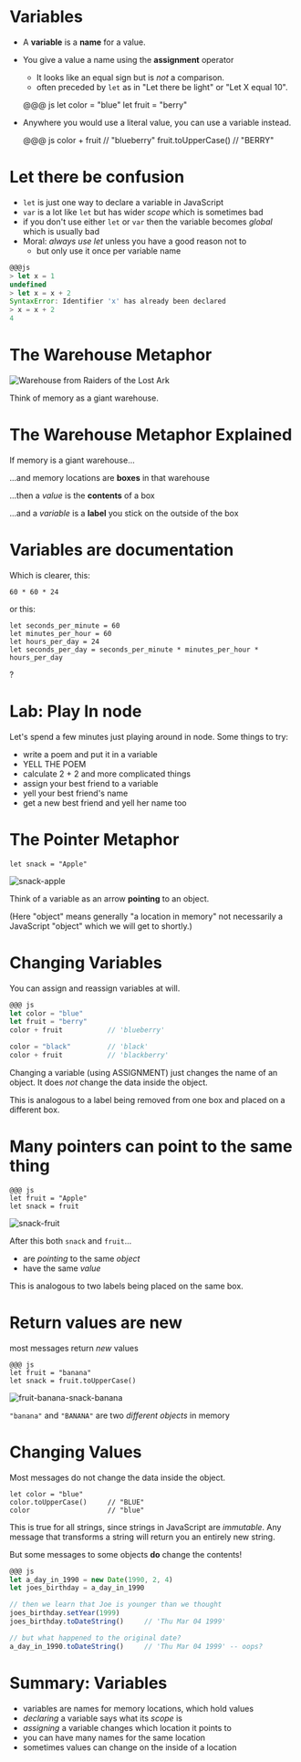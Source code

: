# Variables

* A **variable** is a **name** for a value. 
* You give a value a name using the **assignment** operator 
    * It looks like an equal sign but is *not* a comparison.
    * often preceded by `let` as in "Let there be light" or "Let X equal 10".


    @@@ js
    let color = "blue"
    let fruit = "berry"

* Anywhere you would use a literal value, you can use a variable instead.


    @@@ js
    color + fruit       // "blueberry"
    fruit.toUpperCase() // "BERRY"

# Let there be confusion

* `let` is just one way to declare a variable in JavaScript
* `var` is a lot like `let` but has wider *scope* which is sometimes bad
* if you don't use either `let` or `var` then the variable becomes *global* which is usually bad
* Moral: *always use let* unless you have a good reason not to
  * but only use it once per variable name
  
```js
@@@js
> let x = 1
undefined
> let x = x + 2
SyntaxError: Identifier 'x' has already been declared
> x = x + 2
4
```

# The Warehouse Metaphor

![Warehouse from Raiders of the Lost Ark](warehouse.jpg)

Think of memory as a giant warehouse.

# The Warehouse Metaphor Explained

If memory is a giant warehouse...

...and memory locations are **boxes** in that warehouse

...then a *value* is the **contents** of a box

...and a *variable* is a **label** you stick on the outside of the box


# Variables are documentation

Which is clearer, this:

    60 * 60 * 24

or this:

    let seconds_per_minute = 60
    let minutes_per_hour = 60
    let hours_per_day = 24
    let seconds_per_day = seconds_per_minute * minutes_per_hour * hours_per_day

?

# Lab: Play In node

Let's spend a few minutes just playing around in node. Some things to try:

* write a poem and put it in a variable
* YELL THE POEM
* calculate 2 + 2 and more complicated things
* assign your best friend to a variable
* yell your best friend's name
* get a new best friend and yell her name too

# The Pointer Metaphor

    let snack = "Apple"

![snack-apple](snack-apple.svg)

Think of a variable as an arrow **pointing** to an object.

(Here "object" means generally "a location in memory" not necessarily a JavaScript "object" which we will get to shortly.)

# Changing Variables

You can assign and reassign variables at will.

```js
@@@ js
let color = "blue"
let fruit = "berry"
color + fruit           // 'blueberry'

color = "black"         // 'black'
color + fruit           // 'blackberry'
```

Changing a variable (using ASSIGNMENT) just changes the name of an object. It does *not* change the data inside the object.

This is analogous to a label being removed from one box and placed on a different box.

# Many pointers can point to the same thing

    @@@ js
    let fruit = "Apple"
    let snack = fruit

![snack-fruit](snack-fruit.svg)

After this both `snack` and `fruit`...

  * are *pointing* to the same *object*
  * have the same *value*

This is analogous to two labels being placed on the same box.

# Return values are new

most messages return *new* values

    @@@ js
    let fruit = "banana"
    let snack = fruit.toUpperCase()

![fruit-banana-snack-banana](fruit-banana-snack-banana.svg)

`"banana"` and `"BANANA"` are two *different objects* in memory

# Changing Values

Most messages do not change the data inside the object.

    let color = "blue"
    color.toUpperCase()     // "BLUE"
    color                   // "blue"

This is true for all strings, since strings in JavaScript are *immutable*. Any message that transforms a string will return you an entirely new string.

But some messages to some objects **do** change the contents!

```js
@@@ js
let a_day_in_1990 = new Date(1990, 2, 4)
let joes_birthday = a_day_in_1990

// then we learn that Joe is younger than we thought
joes_birthday.setYear(1999)
joes_birthday.toDateString()     // 'Thu Mar 04 1999'

// but what happened to the original date?
a_day_in_1990.toDateString()     // 'Thu Mar 04 1999' -- oops?
```    

# Summary: Variables

* variables are names for memory locations, which hold values
* *declaring* a variable says what its *scope* is
* *assigning* a variable changes which location it points to
* you can have many names for the same location
* sometimes values can change on the inside of a location
